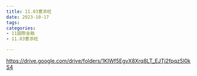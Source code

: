 ```yaml
---
title: 11.03曹添旺
date: 2023-10-17
tags: 
categories:
- 11國際金融
- 11.03曹添旺

---
```

https://drive.google.com/drive/folders/1KIWf5EgvX8Xrq8LT_EJTj2fpqz5I0kS4
